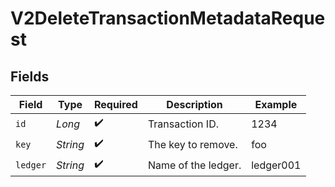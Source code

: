 # V2DeleteTransactionMetadataRequest


## Fields

| Field               | Type                | Required            | Description         | Example             |
| ------------------- | ------------------- | ------------------- | ------------------- | ------------------- |
| `id`                | *Long*              | :heavy_check_mark:  | Transaction ID.     | 1234                |
| `key`               | *String*            | :heavy_check_mark:  | The key to remove.  | foo                 |
| `ledger`            | *String*            | :heavy_check_mark:  | Name of the ledger. | ledger001           |